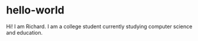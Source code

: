 # hello-world
Hi! I am Richard.
I am a college student currently studying computer science and education.

